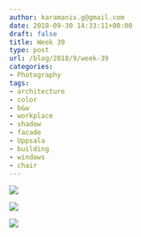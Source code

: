 ```yaml
---
author: karamanis.g@gmail.com
date: 2018-09-30 14:33:11+00:00
draft: false
title: Week 39
type: post
url: /blog/2018/9/week-39
categories:
- Photography
tags:
- architecture
- color
- b&w
- workplace
- shadow
- facade
- Uppsala
- building
- windows
- chair
---
```




  
   ![](https://images.squarespace-cdn.com/content/v1/4f3f61bae4b063b909445965/1538317873209-5IO5JM9NBWFMHILYMIDZ/ke17ZwdGBToddI8pDm48kFu_uC55O4pkSsMt_D0-Onl7gQa3H78H3Y0txjaiv_0fDoOvxcdMmMKkDsyUqMSsMWxHk725yiiHCCLfrh8O1z4YTzHvnKhyp6Da-NYroOW3ZGjoBKy3azqku80C789l0vApyh6NsI3juLutxTva2hi-udQcU5yeI63DK5jckf5lPVe5RW7xuzY3xU0pCayPMQ/image-asset.jpeg?format=original)

  

  
   ![](https://images.squarespace-cdn.com/content/v1/4f3f61bae4b063b909445965/1538317885150-J8EGNWZM45FKO1C4H62Y/ke17ZwdGBToddI8pDm48kHYvlUWNJbvS_JR5rfQifkp7gQa3H78H3Y0txjaiv_0fDoOvxcdMmMKkDsyUqMSsMWxHk725yiiHCCLfrh8O1z4YTzHvnKhyp6Da-NYroOW3ZGjoBKy3azqku80C789l0hveExjbswnAj1UrRPScjfC_2G0tEBe1soWQ-yoqnT3v51_vkZxZdUSHKYr4exbu3g/image-asset.jpeg?format=original)

  

  
   ![](https://images.squarespace-cdn.com/content/v1/4f3f61bae4b063b909445965/1538317886654-PTS5V3D63FSO3NV2IRLG/ke17ZwdGBToddI8pDm48kK60W-ob1oA2Fm-j4E_9NQB7gQa3H78H3Y0txjaiv_0fDoOvxcdMmMKkDsyUqMSsMWxHk725yiiHCCLfrh8O1z4YTzHvnKhyp6Da-NYroOW3ZGjoBKy3azqku80C789l0kD6Ec8Uq9YczfrzwR7e2Mh5VMMOxnTbph8FXiclivDQnof69TlCeE0rAhj6HUpXkw/image-asset.jpeg?format=original)

  


